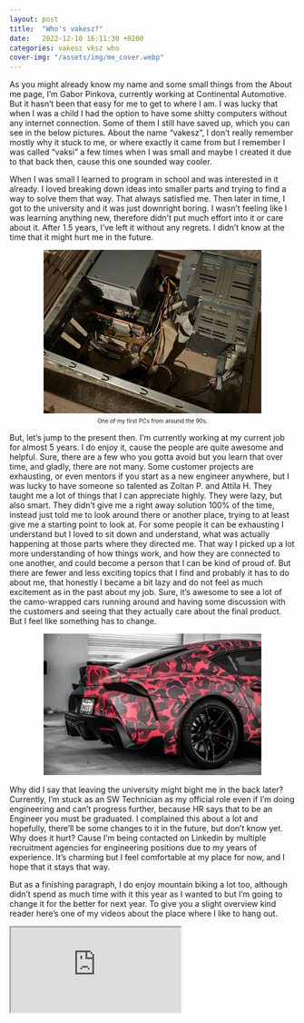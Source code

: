 ```yaml
---
layout: post
title:  "Who's vakesz?"
date:   2022-12-10 16:11:30 +0200
categories: vakesz vksz who
cover-img: "/assets/img/me_cover.webp"
---
```


As you might already know my name and some small things from the About me page, I’m Gabor Pinkova, currently working at Continental Automotive. But it hasn’t been that easy for me to get to where I am. I was lucky that when I was a child I had the option to have some shitty computers without any internet connection. Some of them I still have saved up, which you can see in the below pictures. About the name “vakesz”, I don’t really remember mostly why it stuck to me, or where exactly it came from but I remember I was called “vaksi” a few times when I was small and maybe I created it due to that back then, cause this one sounded way cooler.

When I was small I learned to program in school and was interested in it already. I loved breaking down ideas into smaller parts and trying to find a way to solve them that way. That always satisfied me. Then later in time, I got to the university and it was just downright boring. I wasn’t feeling like I was learning anything new, therefore didn’t put much effort into it or care about it. After 1.5 years, I’ve left it without any regrets. I didn’t know at the time that it might hurt me in the future.

<p align="center">
<img src="../assets/img/pc2.webp"><br>
<font size="1px">One of my first PCs from around the 90s.</font>
</p>

But, let’s jump to the present then. I’m currently working at my current job for almost 5 years. I do enjoy it, cause the people are quite awesome and helpful. Sure, there are a few who you gotta avoid but you learn that over time, and gladly, there are not many. Some customer projects are exhausting, or even mentors if you start as a new engineer anywhere, but I was lucky to have someone so talented as Zoltan P. and Attila H. They taught me a lot of things that I can appreciate highly. They were lazy, but also smart. They didn’t give me a right away solution 100% of the time, instead just told me to look around there or another place, trying to at least give me a starting point to look at. For some people it can be exhausting I understand but I loved to sit down and understand, what was actually happening at those parts where they directed me. That way I picked up a lot more understanding of how things work, and how they are connected to one another, and could become a person that I can be kind of proud of. But there are fewer and less exciting topics that I find and probably it has to do about me, that honestly I became a bit lazy and do not feel as much excitement as in the past about my job. Sure, it’s awesome to see a lot of the camo-wrapped cars running around and having some discussion with the customers and seeing that they actually care about the final product. But I feel like something has to change.

<p align="center">
<img src="../assets/img/camo_car.webp">
</p>

Why did I say that leaving the university might bight me in the back later? Currently, I’m stuck as an SW Technician as my official role even if I’m doing engineering and can’t progress further, because HR says that to be an Engineer you must be graduated. I complained this about a lot and hopefully, there’ll be some changes to it in the future, but don’t know yet. Why does it hurt? Cause I’m being contacted on Linkedin by multiple recruitment agencies for engineering positions due to my years of experience. It’s charming but I feel comfortable at my place for now, and I hope that it stays that way.

But as a finishing paragraph, I do enjoy mountain biking a lot too, although didn’t spend as much time with it this year as I wanted to but I’m going to change it for the better for next year. To give you a slight overview kind reader here’s one of my videos about the place where I like to hang out.

<div class="iframe-container">
<iframe class="iframe-video" src="https://www.youtube.com/embed/CECk3XKRFRM" allowfullscreen></iframe>
</div>